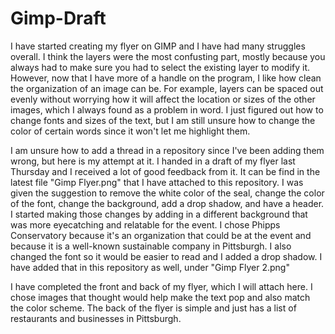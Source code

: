 # Gimp-Draft
I have started creating my flyer on GIMP and I have had many struggles overall. I think the layers were the most confusting part, mostly because you always had to make sure you had to select the existing layer to modify it. 
However, now that I have more of a handle on the program, I like how clean the organization of an image can be. For example, layers can be spaced out evenly without worrying how it will affect the location or sizes of the other images, which I always found as a problem in word.
I just figured out how to change fonts and sizes of the text, but I am still unsure how to change the color of certain words since it won't let me highlight them.

I am unsure how to add a thread in a repository since I've been adding them wrong, but here is my attempt at it.
I handed in a draft of my flyer last Thursday and I received a lot of good feedback from it. It can be find in the latest file "Gimp Flyer.png" that I have attached to this repository.
I was given the suggestion to remove the white color of the seal, change the color of the font, change the background, add a drop shadow, and have a header.
I started making those changes by adding in a different background that was more eyecatching and relatable for the event. I chose Phipps Conservatory because it's an organization that could be at the event and because it is a well-known sustainable company in Pittsburgh.
I also changed the font so it would be easier to read and I added a drop shadow. I have added that in this repository as well, under "Gimp Flyer 2.png"

I have completed the front and back of my flyer, which I will attach here. I chose images that thought would help make the text pop and also match the color scheme. The back of the flyer is simple and just has a list of restaurants and businesses in Pittsburgh.
